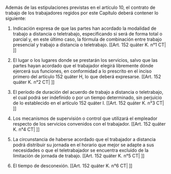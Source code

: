Además de las estipulaciones previstas en el artículo 10, el contrato de trabajo de los trabajadores regidos por este Capítulo deberá contener lo siguiente:

1. Indicación expresa de que las partes han acordado la modalidad de trabajo a distancia o teletrabajo, especificando si será de forma total o parcial y, en este último caso, la fórmula de combinación entre trabajo presencial y trabajo a distancia o teletrabajo. [[Art. 152 quáter K. n°1 CT| ]]

2. El lugar o los lugares donde se prestarán los servicios, salvo que las partes hayan acordado que el trabajador elegirá libremente dónde ejercerá sus funciones, en conformidad a lo prescrito en el inciso primero del artículo 152 quáter H, lo que deberá expresarse. [[Art. 152 quáter K. n°2 CT| ]]

3. El período de duración del acuerdo de trabajo a distancia o teletrabajo, el cual podrá ser indefinido o por un tiempo determinado, sin perjuicio de lo establecido en el artículo 152 quáter I. [[Art. 152 quáter K. n°3 CT| ]]

4. Los mecanismos de supervisión o control que utilizará el empleador respecto de los servicios convenidos con el trabajador. [[Art. 152 quáter K. n°4 CT| ]]

5. La circunstancia de haberse acordado que el trabajador a distancia podrá distribuir su jornada en el horario que mejor se adapte a sus necesidades o que el teletrabajador se encuentra excluido de la limitación de jornada de trabajo. [[Art. 152 quáter K. n°5 CT| ]]

6. El tiempo de desconexión. [[Art. 152 quáter K. n°6 CT| ]]